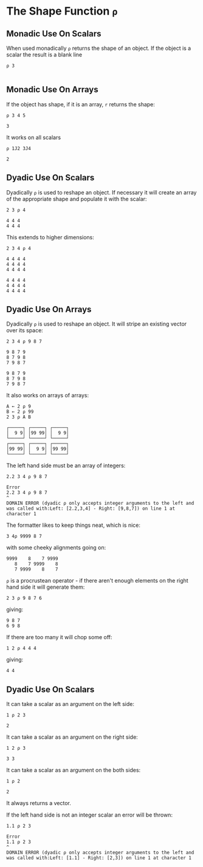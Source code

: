 # The Shape Function `⍴`

## Monadic Use On Scalars

When used monadically `⍴` returns the shape of an object. If the object is a scalar the result is a blank line

```pometo
⍴ 3
```

```pometo_results

```

## Monadic Use On Arrays

If the object has shape, if it is an array, `r` returns the shape:

```pometo
⍴ 3 4 5
```

```pometo_results
3
```

It works on all scalars

```pometo
⍴ 1J2 3J4
```

```pometo_results
2
```

## Dyadic Use On Scalars

Dyadically `⍴` is used to reshape an object. If necessary it will create an array of the appropriate shape and populate it with the scalar:

```pometo
2 3 ⍴ 4
```

```pometo_results
4 4 4
4 4 4
```

This extends to higher dimensions:

```pometo
2 3 4 ⍴ 4
```

```pometo_results
4 4 4 4
4 4 4 4
4 4 4 4

4 4 4 4
4 4 4 4
4 4 4 4
```

## Dyadic Use On Arrays

Dyadically `⍴` is used to reshape an object. It will stripe an existing vector over its space:

```pometo
2 3 4 ⍴ 9 8 7
```

```pometo_results
9 8 7 9
8 7 9 8
7 9 8 7

9 8 7 9
8 7 9 8
7 9 8 7
```

It also works on arrays of arrays:

```pometo
A ← 2 ⍴ 9
B ← 2 ⍴ 99
2 3 ⍴ A B
```

```pometo_results
┌─────┐ ┌─────┐ ┌─────┐
│  9 9│ │99 99│ │  9 9│
└─────┘ └─────┘ └─────┘
┌─────┐ ┌─────┐ ┌─────┐
│99 99│ │  9 9│ │99 99│
└─────┘ └─────┘ └─────┘
```

The left hand side must be an array of integers:

```pometo
2.2 3 4 ⍴ 9 8 7
```

```pometo_results
Error
2.2 3 4 ⍴ 9 8 7
^
DOMAIN ERROR (dyadic ⍴ only accepts integer arguments to the left and was called with:Left: [2.2,3,4] - Right: [9,8,7]) on line 1 at character 1
```

The formatter likes to keep things neat, which is nice:

```pometo
3 4⍴ 9999 8 7
```

with some cheeky alignments going on:

```pometo_results
9999    8    7 9999
   8    7 9999    8
   7 9999    8    7
```

`⍴` is a procrustean operator - if there aren't enough elements on the right hand side it will generate them:

```pometo
2 3 ⍴ 9 8 7 6
```
giving:

```pometo_results
9 8 7
6 9 8
```
If there are too many it will chop some off:

```pometo
1 2 ⍴ 4 4 4
```

giving:

```pometo_results
4 4
```

## Dyadic Use On Scalars


It can take a scalar as an argument on the left side:

```pometo
1 ⍴ 2 3
```

```pometo_results
2
```
It can take a scalar as an argument on the right side:

```pometo
1 2 ⍴ 3
```

```pometo_results
3 3
```
It can take a scalar as an argument on the both sides:

```pometo
1 ⍴ 2
```

```pometo_results
2
```

It always returns a vector.

If the left hand side is not an integer scalar an error will be thrown:

```pometo
1.1 ⍴ 2 3
```

```pometo_results
Error
1.1 ⍴ 2 3
^
DOMAIN ERROR (dyadic ⍴ only accepts integer arguments to the left and was called with:Left: [1.1] - Right: [2,3]) on line 1 at character 1
```

